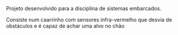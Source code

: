 Projeto desenvolvido para a disciplina de sistemas embarcados.

Consiste num caarrinho com sensores infra-vermelho que desvia de obstáculos e é capaz de achar uma alvo no chão
